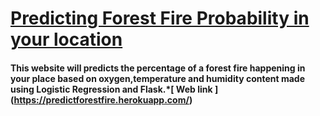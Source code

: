 # <ins>Predicting Forest Fire Probability in your location</ins> 

#### This website will predicts the percentage of a forest fire happening in your place based on oxygen,temperature and humidity content made using Logistic Regression and Flask.*[ Web link ] (https://predictforestfire.herokuapp.com/) 

